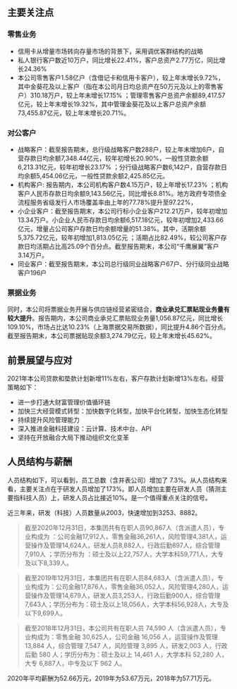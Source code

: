 ## 主要关注点

### 零售业务

- 信用卡从增量市场转向存量市场的背景下，采用调优客群结构的战略
- 私人银行客户数近10万户，同比增长22.41%，客户总资产2.77万亿，同比增长24.36%
- 本公司零售客户1.58亿户（含借记卡和信用卡客户），较上年末增长9.72%，其中金葵花及以上客户（指在本公司月日均总资产在50万元及以上的零售客户）310.18万户，较上年末增长17.15% ；管理零售客户总资产余额89,417.57亿元，较上年末增长19.32%，其中管理金葵花及以上客户总资产余额73,455.87亿元，较上年末增长20.71%。

### 对公客户

- 战略客户：截至报告期末，总行级战略客户数288户，较上年末增加6户，自营存款日均余额7,348.44亿元，较年初增长20.90%，一般性贷款余额6,213.31亿元，较年初增长23.17% ；分行级战略客户数6,142户，自营存款日均余额5,454.06亿元，一般性贷款余额2,425.85亿元。
- 机构客户: 报告期内，本公司机构客户数4.15万户，较上年增长17.23% ；机构客户人民币存款日均余额9,143.56亿元，同比增长8.81%。地方政府专项债全流程服务省级发行人市场覆盖率由上年的77.78%提升至97.22%，
- 小企业客户：截至报告期末，本公司行标小企业客户212.21万户，较年初增加13.34万户。小企业人民币存款日均余额6,517.18亿元，较年初增加2,433.66亿元，增量占公司客户存款日均余额增量的51.38%。其中，活期余额5,375.72亿元，较年初增加1,813.05亿元 ；活期占比82.49%，较公司客户存款日均活期占比高25.09个百分点。截至报告期末，本公司“千鹰展翼”客户3.14万户。
- 同业客户：截至报告期末，本公司总行级同业战略客户67户、分行级同业战略客户196户

### 票据业务

同时，本公司将票据业务开展与供应链经营紧密结合，**商业承兑汇票贴现业务量有较大提升**。报告期内，本公司商业承兑汇票贴现业务量1,056.87亿元，同比增长109.10%，市场占比达10.23%（上海票据交易所数据），同比提升4.86个百分点。截至报告期末，本公司票据贴现余额3,274.79亿元，较上年末增长45.62%。

## 前景展望与应对

2021年本公司贷款和垫款计划新增11%左右，客户存款计划新增13%左右。经营策略如下：

- 进一步打通大财富管理价值循环链
- 加快三大经营模式转型：加快数字化转型，加快平台化转型，加快生态化转型
- 持续提升风险管理能力
- 深入推进金融科技建设：云计算、技术中台、API
- 坚持在开放融合大局下推动组织文化变革

## 人员结构与薪酬

人员结构如下，可以看到，员工总数（含并表公司）增加了 7.3%。从人员结构来看，主要关注点在于研发人员增加了173%。即人员增加主要在研发人员（猜测主要指科技人员）上，研发人员占比接近10%。是一个值得重点关注的信号。

近三年来，研发（科技）人员数量从2003，快速增加到3253、8882。

>截至2020年12月31日，本集团共有在职人员90,867人（含派遣人员），专业构成为 ：公司金融17,912人，零售金融36,261人，风险管理4,381人，运营操作及管理14,624人，研发人员8,882人，行政后勤897人，综合管理7,910人 ；学历分布为 ：硕士及以上22,757人，大学本科59,771人，大专及以下8,339人。

>截至2019年12月31日，本集团共有在职人员84,683人（含派遣人员），专业构成为：公司金融17,876人，零售金融36,052人，风险管理4,280人，运营操作及管理14,679人，研发人员3,253人，行政后勤900人，综合管理7,643人；学历分布为：硕士及以上18,056人，大学本科56,928人，大专及以下9,699人。

>截至2018年12月31日，本公司共有在职人员 74,590 人（含派遣人员），专业构成为：零售金融 30,625人，公司金融 16,056 人，运营操作及管理 13,884 人，综合管理 7,547 人，风险管理 3,895 人，研发2,003 人，行政后勤 580 人；学历分布为：硕士及以上 14,461 人，大学本科 52,280 人，大专 6,887人，中专及以下 962 人。

2020年平均薪酬为52.66万元，2019年为53.67万元，2018年为57.71万元。

